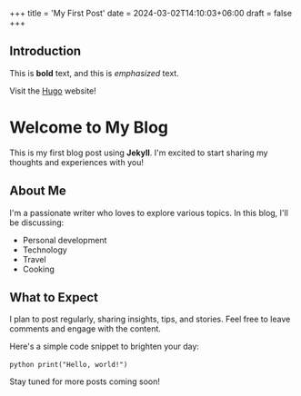 +++
title = 'My First Post'
date = 2024-03-02T14:10:03+06:00
draft = false
+++

## Introduction

This is **bold** text, and this is *emphasized* text.

Visit the [Hugo](https://gohugo.io) website!


# Welcome to My Blog

This is my first blog post using **Jekyll**. I'm excited to start sharing my thoughts and experiences with you!

## About Me

I'm a passionate writer who loves to explore various topics. In this blog, I'll be discussing:

- Personal development
- Technology
- Travel
- Cooking

## What to Expect

I plan to post regularly, sharing insights, tips, and stories. Feel free to leave comments and engage with the content.

Here's a simple code snippet to brighten your day:

​```python
print("Hello, world!")
​```

Stay tuned for more posts coming soon!
